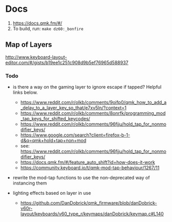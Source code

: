 # Docs

1. https://docs.qmk.fm/#/
2. To build, run: `make dz60:_bonfire`

## Map of Layers

http://www.keyboard-layout-editor.com/#/gists/b19ee1c251c908d9b5ef76965d588937

### Todo

- is there a way on the gaming layer to ignore escape if tapped? Helpful links below.
  - https://www.reddit.com/r/olkb/comments/9oifp0/qmk_how_to_add_a_delay_to_a_layer_key_so_that/e7xv5ln/?context=1
  - https://www.reddit.com/r/olkb/comments/8onrfk/programming_mod_tap_keys_for_shifted_keycodes/
  - https://www.reddit.com/r/olkb/comments/96fjju/hold_tap_for_nonmodifier_keys/
  - https://www.google.com/search?client=firefox-b-1-d&q=qmk+hold+tap+non+mod
  - see: https://www.reddit.com/r/olkb/comments/96fjju/hold_tap_for_nonmodifier_keys/
  - https://docs.qmk.fm/#/feature_auto_shift?id=how-does-it-work
  - https://community.keyboard.io/t/qmk-mod-tap-behaviour/1267/11

- rewrite the mod-tap functions to use the non-deprecated way of instancing them

- lighting effects based on layer in use
  - https://github.com/DanDobrick/qmk_firmware/blob/danDobrick-v60r-layout/keyboards/v60_type_r/keymaps/danDobrick/keymap.c#L140



